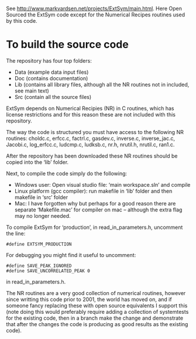 See http://www.markvardsen.net/projects/ExtSym/main.html. Here Open Sourced the ExtSym code except for the 
Numerical Recipes routines used by this code.

To build the source code
========================

The repository has four top folders:

* Data (example data input files)
* Doc (contains documentation)
* Lib (contains all library files, although all the NR routines not in included, see main text)
* Src (contain all the source files)

ExtSym depends on Numerical Recipies (NR) in C routines, which has license restrictions and for this 
reason these are not included with this repository. 

The way the code is structured you must have access to the following NR routines: 
choldc.c, erfcc.c, factrl.c, gasdev.c, inverse.c, inverse_jac.c, Jacobi.c, log_erfcc.c, 
ludcmp.c, ludksb.c, nr.h, nrutil.h, nrutil.c, ran1.c.

After the repository has been downloaded these NR routines should be copied into the ‘lib’ folder.

Next, to compile the code simply do the following: 

* Windows user: Open visual studio file: ‘main workspace.sln’ and compile
* Linux platform (gcc compiler): run makefile in ‘lib’ folder and then makefile in ‘src’ folder
* Mac: I have forgotten why but perhaps for a good reason there are separate ‘Makefile.mac’ for compiler on mac – although the extra flag may no longer needed.

To compile ExtSym for ‘production’, in read_in_parameters.h, uncomment the line:
```
#define EXTSYM_PRODUCTION  
```

For debugging you might find it useful to uncomment: 
```
#define SAVE_PEAK_IGNORED
#define SAVE_UNCORRELATED_PEAK 0
```

in read_in_parameters.h.

The NR routines are a very good collection of numerical routines, however since writting this code prior to 2001, 
the world has moved on, and if someone fancy replacing these with open source equivalents I support this 
(note doing this would preferably require adding a collection of systemtests for the existing code, then in a 
branch make the change and demonstrate that after the changes the code is producing as good results as the existing code).
